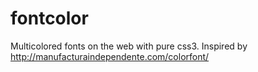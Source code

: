 fontcolor
=========

Multicolored fonts on the web with pure css3. Inspired by http://manufacturaindependente.com/colorfont/